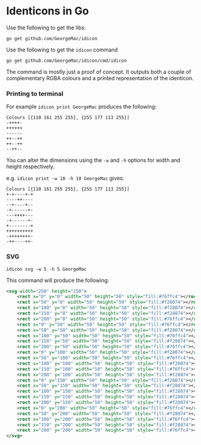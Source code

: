 Identicons in Go
================

Use the following to get the libs:

`go get github.com/GeorgeMac/idicon`

Use the following to get the `idicon` command

`go get github.com/GeorgeMac/idicon/cmd/idicon`

The command is mostly just a proof of concept.
It outputs both a couple of complementary RGBA colours and a printed representation of the identicon.

### Printing to terminal

For example `idicon print GeorgeMac` produces the following:

```
Colours [{110 161 255 255}, {255 177 113 255}]
-++++-
++++++
------
++--++
++--++
--++--
```

You can alter the dimensions using the `-w` and `-h` options for width and height respectively.

e.g. `idicon print -w 10 -h 10 GeorgeMac` gives:

```
Colours [{110 161 255 255}, {255 177 113 255}]
+-+----+-+
----++----
--+----+--
-+------+-
---++++---
-+------+-
+--------+
++++++++++
-++++++++-
-++----++-
```

### SVG

`idicon svg -w 5 -h 5 GeorgeMac`

This command will produce the following:

```xml
<svg width="250" height="250">
    <rect x="0" y="0" width="50" height="50" style="fill:#76ffc4"></rect>
    <rect x="50" y="0" width="50" height="50" style="fill:#f28074"></rect>
    <rect x="100" y="0" width="50" height="50" style="fill:#f28074"></rect>
    <rect x="150" y="0" width="50" height="50" style="fill:#f28074"></rect>
    <rect x="200" y="0" width="50" height="50" style="fill:#76ffc4"></rect>
    <rect x="0" y="50" width="50" height="50" style="fill:#76ffc4"></rect>
    <rect x="50" y="50" width="50" height="50" style="fill:#f28074"></rect>
    <rect x="100" y="50" width="50" height="50" style="fill:#76ffc4"></rect>
    <rect x="150" y="50" width="50" height="50" style="fill:#f28074"></rect>
    <rect x="200" y="50" width="50" height="50" style="fill:#76ffc4"></rect>
    <rect x="0" y="100" width="50" height="50" style="fill:#f28074"></rect>
    <rect x="50" y="100" width="50" height="50" style="fill:#76ffc4"></rect>
    <rect x="100" y="100" width="50" height="50" style="fill:#f28074"></rect>
    <rect x="150" y="100" width="50" height="50" style="fill:#76ffc4"></rect>
    <rect x="200" y="100" width="50" height="50" style="fill:#f28074"></rect>
    <rect x="0" y="150" width="50" height="50" style="fill:#f28074"></rect>
    <rect x="50" y="150" width="50" height="50" style="fill:#f28074"></rect>
    <rect x="100" y="150" width="50" height="50" style="fill:#f28074"></rect>
    <rect x="150" y="150" width="50" height="50" style="fill:#f28074"></rect>
    <rect x="200" y="150" width="50" height="50" style="fill:#f28074"></rect>
    <rect x="0" y="200" width="50" height="50" style="fill:#76ffc4"></rect>
    <rect x="50" y="200" width="50" height="50" style="fill:#f28074"></rect>
    <rect x="100" y="200" width="50" height="50" style="fill:#76ffc4"></rect>
    <rect x="150" y="200" width="50" height="50" style="fill:#f28074"></rect>
    <rect x="200" y="200" width="50" height="50" style="fill:#76ffc4"></rect>
</svg>
```
